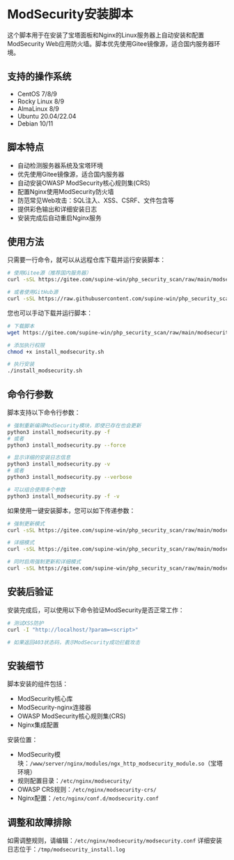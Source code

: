 # ModSecurity安装脚本

这个脚本用于在安装了宝塔面板和Nginx的Linux服务器上自动安装和配置ModSecurity Web应用防火墙。脚本优先使用Gitee镜像源，适合国内服务器环境。

## 支持的操作系统

- CentOS 7/8/9
- Rocky Linux 8/9
- AlmaLinux 8/9
- Ubuntu 20.04/22.04
- Debian 10/11

## 脚本特点

- 自动检测服务器系统及宝塔环境
- 优先使用Gitee镜像源，适合国内服务器
- 自动安装OWASP ModSecurity核心规则集(CRS)
- 配置Nginx使用ModSecurity防火墙
- 防范常见Web攻击：SQL注入、XSS、CSRF、文件包含等
- 提供彩色输出和详细安装日志
- 安装完成后自动重启Nginx服务

## 使用方法

只需要一行命令，就可以从远程仓库下载并运行安装脚本：

```bash
# 使用Gitee源（推荐国内服务器）
curl -sSL https://gitee.com/supine-win/php_security_scan/raw/main/modsecurity/install_modsecurity.sh | bash

# 或者使用GitHub源
curl -sSL https://raw.githubusercontent.com/supine-win/php_security_scan/main/modsecurity/install_modsecurity.sh | bash
```

您也可以手动下载并运行脚本：

```bash
# 下载脚本
wget https://gitee.com/supine-win/php_security_scan/raw/main/modsecurity/install_modsecurity.sh

# 添加执行权限
chmod +x install_modsecurity.sh

# 执行安装
./install_modsecurity.sh
```

## 命令行参数

脚本支持以下命令行参数：

```bash
# 强制重新编译ModSecurity模块，即使已存在也会更新
python3 install_modsecurity.py -f
# 或者
python3 install_modsecurity.py --force

# 显示详细的安装日志信息
python3 install_modsecurity.py -v
# 或者
python3 install_modsecurity.py --verbose

# 可以组合使用多个参数
python3 install_modsecurity.py -f -v
```

如果使用一键安装脚本，您可以如下传递参数：

```bash
# 强制更新模式
curl -sSL https://gitee.com/supine-win/php_security_scan/raw/main/modsecurity/install_modsecurity.sh | bash -s -- -f

# 详细模式
curl -sSL https://gitee.com/supine-win/php_security_scan/raw/main/modsecurity/install_modsecurity.sh | bash -s -- -v

# 同时启用强制更新和详细模式
curl -sSL https://gitee.com/supine-win/php_security_scan/raw/main/modsecurity/install_modsecurity.sh | bash -s -- -f -v
```

## 安装后验证

安装完成后，可以使用以下命令验证ModSecurity是否正常工作：

```bash
# 测试XSS防护
curl -I "http://localhost/?param=<script>"

# 如果返回403状态码，表示ModSecurity成功拦截攻击
```

## 安装细节

脚本安装的组件包括：
- ModSecurity核心库
- ModSecurity-nginx连接器
- OWASP ModSecurity核心规则集(CRS)
- Nginx集成配置

安装位置：
- ModSecurity模块：`/www/server/nginx/modules/ngx_http_modsecurity_module.so`（宝塔环境）
- 规则配置目录：`/etc/nginx/modsecurity/`
- OWASP CRS规则：`/etc/nginx/modsecurity-crs/`
- Nginx配置：`/etc/nginx/conf.d/modsecurity.conf`

## 调整和故障排除

如需调整规则，请编辑：`/etc/nginx/modsecurity/modsecurity.conf`
详细安装日志位于：`/tmp/modsecurity_install.log`
